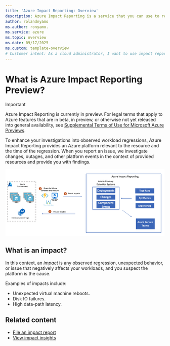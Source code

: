 ```yaml
---
title: 'Azure Impact Reporting: Overview'
description: Azure Impact Reporting is a service that you can use to report observed performance and availability regressions with your Azure workloads. . 
author: rolandnyamo
ms.author: ronyamo.
ms.service: azure 
ms.topic: overview
ms.date: 09/17/2025
ms.custom: template-overview
# Customer intent: As a cloud administrator, I want to use impact reporting tools to document performance issues in my Azure workloads so that I can quickly identify and address platform-related problems to maintain service reliability.
---
```


# What is Azure Impact Reporting Preview?

> [!IMPORTANT]
> Azure Impact Reporting is currently in preview. For legal terms that apply to Azure features that are in beta, in preview, or otherwise not yet released into general availability, see [Supplemental Terms of Use for Microsoft Azure Previews](https://azure.microsoft.com/support/legal/preview-supplemental-terms/).

To enhance your investigations into observed workload regressions, Azure Impact Reporting provides an Azure platform relevant to the resource and the time of the regression. When you report an issue, we investigate changes, outages, and other platform events in the context of provided resources and provide you with findings.

[![Diagram that shows the architecture of impact connectors for Azure Monitor.](images/impact-reporting-end-to-end.png)](images/impact-reporting-end-to-end.png#lightbox)

## What is an impact?

In this context, an *impact* is any observed regression, unexpected behavior, or issue that negatively affects your workloads, and you suspect the platform is the cause.

Examples of impacts include:

* Unexpected virtual machine reboots.
* Disk IO failures.
* High data-path latency.

## Related content

* [File an impact report](report-impact.md)
* [View impact insights](view-impact-insights.md)